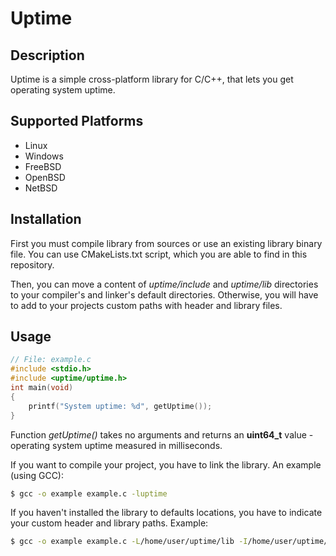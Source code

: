 # Uptime

## Description
Uptime is a simple cross-platform library for C/C++, that lets you get operating system uptime.

## Supported Platforms
- Linux
- Windows
- FreeBSD
- OpenBSD
- NetBSD

## Installation
First you must compile library from sources or use an existing library binary file. You can use CMakeLists.txt script, which you are able to find in this repository.

Then, you can move a content of *uptime/include* and *uptime/lib* directories to your compiler's and linker's default directories. Otherwise, you will have to add to your projects custom paths with header and library files.

## Usage

```c
// File: example.c
#include <stdio.h>
#include <uptime/uptime.h>
int main(void)
{
    printf("System uptime: %d", getUptime());
}

```

Function *getUptime()* takes no arguments and returns an **uint64_t** value - operating system uptime measured in milliseconds.

If you want to compile your project, you have to link the library. An example (using GCC):

```bash
$ gcc -o example example.c -luptime
```

If you haven't installed the library to defaults locations, you have to indicate your custom header and library paths. Example:
 
```bash
$ gcc -o example example.c -L/home/user/uptime/lib -I/home/user/uptime/include -luptime
```

